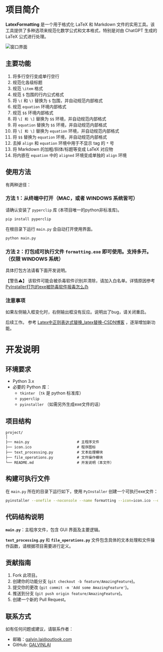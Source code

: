 
# 项目简介

**LatexFormatting** 是一个用于格式化 LaTeX 和 Markdown 文件的实用工具。该工具提供了多种选项来规范化数学公式和文本格式，特别是对由 ChatGPT 生成的 LaTeX 公式进行处理。

![窗口界面](https://github.com/GALVINLAI/formatting/blob/main/formatting_88MZxhi81t.png)

## 主要功能

1. 将多行空行变成单行空行
2. 规范化各级标题
3. 规范 `\item` 格式
4. 规范 `$` 包围的行内公式格式
5. 将 `\(` 和 `\)` 替换为 `$` 包围，并自动规范内部格式
6. 规范 `equation` 环境内部格式
7. 规范 `$$` 环境内部格式
8. 将 `\[ 和 \]` 替换为 `$$` 环境，并自动规范内部格式
9. 将 `equation` 替换为 `$$` 环境，并自动规范内部格式
10. 将 `\[ 和 \]` 替换为 `equation` 环境，并自动规范内部格式
11. 将 `$$` 替换为 `equation` 环境，并自动规范内部格式
12. 去掉 `align` 和 `equation` 环境中用于不显示 tag 的 `*` 号
13. 将 Markdown 的加粗/斜体/标题等变成 LaTeX 对应物
14. 将内嵌在 `equation` 中的 `aligned` 环境变成单独的 `align` 环境

## 使用方法

有两种途径：

### 方法 1：从终端中打开（MAC，或者 WINDOWS 系统皆可）

请确认安装了 `pyperclip` 库 (本项目唯一的python非标准库)。
```sh
pip install pyperclip
```
在根目录下运行 `main.py` 会自动打开使用界面。
```sh
python main.py
```

### 方法 2：打包成可执行文件 `formatting.exe` 即可使用。支持多开。（仅限 WINDOWS 系统）

具体打包方法请看下面开发说明。

【警告⚠️】 该软件可能会被杀毒软件识别并清除，请加入白名单。详情原因参考 [PyInstaller打包的exe被防毒软件报毒怎么办](https://blog.csdn.net/cclbanana/article/details/136010033)

### 注意事项

如果左侧输入框变化时，右侧输出框没有反应。说明出了bug，请关闭重启。

后续工作。 参考 [Latex中正则表达式替换_latex替换-CSDN博客](https://blog.csdn.net/qq_46577007/article/details/128247975) ，逐渐增加新功能。


# 开发说明

## 环境要求

- Python 3.x
- 必要的 Python 库：
  - `tkinter` （`tk` 是 python 标准库）
  - `pyperclip`
  - `pyinstaller` （如需另外生成exe文件的话）

## 项目结构

```plaintext
project/
│
├── main.py                      # 主程序文件
├── icon.ico                     # 程序图标
├── text_processing.py           # 文本处理模块
├── file_operations.py           # 文件操作模块
└── README.md                    # 开发说明（本文件）
```

## 构建可执行文件

在 `main.py` 所在的目录下运行如下，使用 `PyInstaller` 创建一个可执行exe文件：
```sh
pyinstaller --onefile --noconsole --name formatting --icon=icon.ico --distpath ./ main.py
```

## 代码结构说明

**`main.py`**：主程序文件，包含 GUI 界面及主要逻辑。

**`text_processing.py`** 和 **`file_operations.py`** 文件包含具体的文本处理和文件操作函数，请根据项目需要进行定义。


## 贡献指南

1. Fork 此项目。
2. 创建你的功能分支 (`git checkout -b feature/AmazingFeature`)。
3. 提交你的更改 (`git commit -m 'Add some AmazingFeature'`)。
4. 推送到分支 (`git push origin feature/AmazingFeature`)。
5. 创建一个新的 Pull Request。

## 联系方式

如有任何问题或建议，请联系作者：

- 邮箱：galvin.lai@outlook.com
- GitHub: [GALVINLAI](https://github.com/GALVINLAI/formatting)





